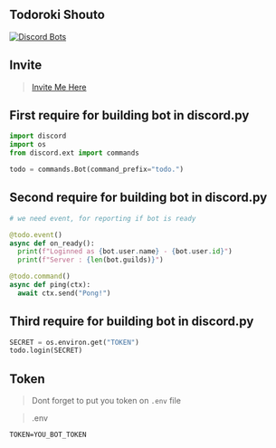 ## Todoroki Shouto
[![Discord Bots](https://top.gg/api/widget/714330708365148190.svg)](https://top.gg/bot/714330708365148190)

## Invite
> [Invite Me Here](https://discord.com/api/oauth2/authorize?client_id=714330708365148190&permissions=8&scope=bot)

## First require for building bot in discord.py
``` python
import discord
import os
from discord.ext import commands

todo = commands.Bot(command_prefix="todo.")
```

## Second require for building bot in discord.py
``` python
# we need event, for reporting if bot is ready

@todo.event()
async def on_ready():
  print(f"Loginned as {bot.user.name} - {bot.user.id}")
  print(f"Server : {len(bot.guilds)}")

@todo.command()
async def ping(ctx):
  await ctx.send("Pong!")
```

## Third require for building bot in discord.py

``` python
SECRET = os.environ.get("TOKEN")
todo.login(SECRET)
```

## Token
> Dont forget to put you token on `.env` file

> .env
``` env
TOKEN=YOU_BOT_TOKEN
```
